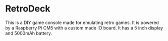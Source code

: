 # RetroDeck

This is a DIY game console made for emulating retro games. It is powered by a Raspberry Pi CM5 with a custom made IO board. It has a 5 inch display and 5000mAh battery.
